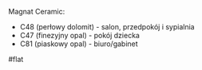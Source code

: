 Magnat Ceramic:
- C48 (perłowy dolomit) - salon, przedpokój i sypialnia 
- ⁠C47 (finezyjny opal) - pokój dziecka 
- ⁠C81 (piaskowy opal) - biuro/gabinet

#flat